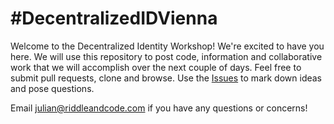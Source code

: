 # #DecentralizedIDVienna

Welcome to the Decentralized Identity Workshop! We're excited to have you here. We will use this repository to post code, information and collaborative work that we will accomplish over the next couple of days. Feel free to submit pull requests, clone and browse. Use the [Issues](https://github.com/RiddleAndCode/DecentralizedIdentityWorkshop/issues) to mark down ideas and pose questions.

Email [julian@riddleandcode.com](mailto:julian@riddleandcode.com) if you have any questions or concerns!
